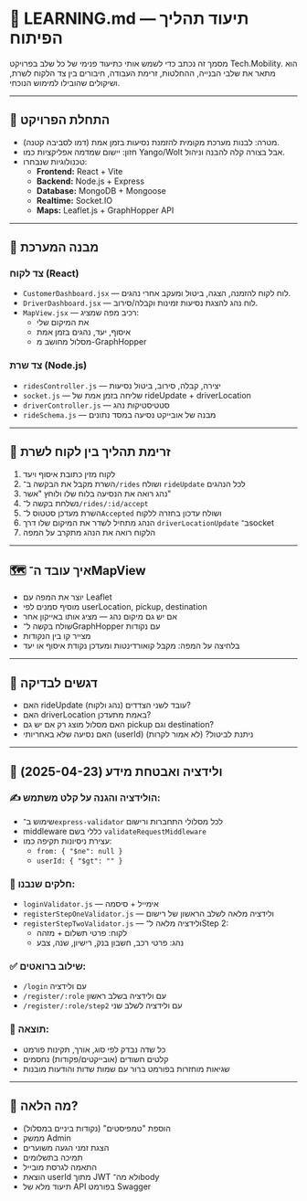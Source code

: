 # 🧠 LEARNING.md — תיעוד תהליך הפיתוח

מסמך זה נכתב כדי לשמש אותי כתיעוד פנימי של כל שלב בפרויקט Tech.Mobility. הוא מתאר את שלבי הבנייה, ההחלטות, זרימת העבודה, חיבורים בין צד הלקוח לשרת, ושיקולים שהובילו למימוש הנוכחי.

---

## 🚀 התחלת הפרויקט

- מטרה: לבנות מערכת מקומית להזמנת נסיעות בזמן אמת (דמו לסביבה קטנה).
- חזון: יישום שמדמה אפליקציות כמו Yango/Wolt אבל בצורה קלה להבנה וניהול.
- טכנולוגיות שנבחרו:
  - **Frontend:** React + Vite
  - **Backend:** Node.js + Express
  - **Database:** MongoDB + Mongoose
  - **Realtime:** Socket.IO
  - **Maps:** Leaflet.js + GraphHopper API

---

## 🧱 מבנה המערכת

### צד לקוח (React)

- `CustomerDashboard.jsx` — לוח לקוח להזמנה, הצגה, ביטול ומעקב אחרי נהגים.
- `DriverDashboard.jsx` — לוח נהג להצגת נסיעות זמינות וקבלה/סירוב.
- `MapView.jsx` — רכיב מפה שמציג:
  - את המיקום שלי
  - איסוף, יעד, נהגים בזמן אמת
  - מסלול מחושב מ-GraphHopper

### צד שרת (Node.js)

- `ridesController.js` — יצירה, קבלה, סירוב, ביטול נסיעות
- `socket.js` — שליחה בזמן אמת של rideUpdate + driverLocation
- `driverController.js` — סטטיסטיקות נהג
- `rideSchema.js` — מבנה של אובייקט נסיעה במסד נתונים

---

## 🔄 זרימת תהליך בין לקוח לשרת

1. לקוח מזין כתובת איסוף ויעד
2. השרת מקבל את הבקשה ב־`/rides` ושולח `rideUpdate` לכל הנהגים
3. נהג רואה את הנסיעה בלוח שלו ולוחץ "אשר"
4. נשלחת בקשה ל־`/rides/:id/accept`
5. השרת מעדכן סטטוס ל־`Accepted` ושולח עדכון בחזרה ללקוח
6. הנהג מתחיל לשדר את המיקום שלו דרך `driverLocationUpdate` ב־socket
7. הלקוח רואה את הנהג מתקרב על המפה

---

## 🗺️ איך עובד ה־MapView

- יוצר את המפה עם Leaflet
- מוסיף סמנים לפי userLocation, pickup, destination
- אם יש גם מיקום נהג — מציג אותו באייקון אחר
- שולח בקשה ל־GraphHopper עם נקודות
- מצייר קו בין הנקודות
- בלחיצה על המפה: מקבל קואורדינטות ומעדכן נקודת איסוף או יעד

---

## 🧪 דגשים לבדיקה

- האם rideUpdate עובד לשני הצדדים (נהג ולקוח)?
- האם driverLocation באמת מתעדכן?
- האם מסלול מוצג רק אם יש גם pickup וגם destination?
- האם נסיעה שלא באחריותי (userId) ניתנת לביטול? (לא אמור לקרות)

---

## 🔐 ולידציה ואבטחת מידע (2025-04-23)

### ✍️ הולידציה והגנה על קלט משתמש:

- שימוש ב־`express-validator` לכל מסלולי התחברות ורישום
- middleware כללי בשם `validateRequestMiddleware`
- עצירת ניסיונות תקיפה כמו:
  - `from: { "$ne": null }`
  - `userId: { "$gt": "" }`

### 🧩 חלקים שנבנו:

- `loginValidator.js` — אימייל + סיסמה
- `registerStepOneValidator.js` — ולידציה מלאה לשלב הראשון של רישום
- `registerStepTwoValidator.js` — ולידציה מלאה ל־Step 2:
  - לקוח: פרטי תשלום + מזהה
  - נהג: פרטי רכב, חשבון בנק, רישיון, שנה, צבע

### ✅ שילוב ברואטים:
- `/login` עם ולידציה
- `/register/:role` עם ולידציה בשלב ראשון
- `/register/:role/step2` עם ולידציה לשלב שני

### 🧪 תוצאה:
- כל שדה נבדק לפי סוג, אורך, תקינות פורמט
- קלטים חשודים (אובייקטים/פקודות) נחסמים
- שגיאות מוחזרות בפורמט ברור עם שמות שדות והודעות מובנות

---

## 🔮 מה הלאה?

- הוספת "טמפיסטים" (נקודות ביניים במסלול)
- ממשק Admin
- הצגת זמני הגעה משוערים
- תמיכה בתשלומים
- התאמה לגרסת מובייל
- הוצאת userId מתוך JWT ולא מה־body
- תיעוד מלא של API בפורמט Swagger

